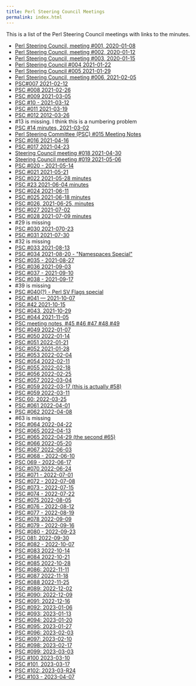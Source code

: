 ```yaml
---
title: Perl Steering Council Meetings
permalink: index.html
---
```


<!-- Google tag (gtag.js) -->
<script async src="https://www.googletagmanager.com/gtag/js?id=G-D7392FW29L"></script>
<script>
window.dataLayer = window.dataLayer || [];
function gtag(){dataLayer.push(arguments);}
gtag('js', new Date());

gtag('config', 'G-D7392FW29L');
</script>
  
This is a list of the Perl Steering Council meetings with links to the minutes.

* [Perl Steering Council, meeting #001, 2020-01-08](https://www.nntp.perl.org/group/perl.perl5.porters/2021/01/msg258761.html)
* [Perl Steering Council, meeting #002, 2020-01-12](https://www.nntp.perl.org/group/perl.perl5.porters/2021/01/msg258771.html)
* [Perl Steering Council, meeting #003, 2020-01-15](https://www.nntp.perl.org/group/perl.perl5.porters/2021/01/msg258817.html)
* [Perl Steering Council #004 2021-01-22](https://www.nntp.perl.org/group/perl.perl5.porters/2021/01/msg258932.html)
* [Perl Steering Council #005 2021-01-29](https://www.nntp.perl.org/group/perl.perl5.porters/2021/02/msg258952.html)
* [Perl Steering Council, meeting #006, 2021-02-05](https://www.nntp.perl.org/group/perl.perl5.porters/2021/02/msg259058.html)
* [PSC#007 2021-02-12](https://www.nntp.perl.org/group/perl.perl5.porters/2021/02/msg259107.html)
* [PSC #008 2021-02-26](https://www.nntp.perl.org/group/perl.perl5.porters/2021/03/msg259202.html)
* [PSC #009 2021-03-05](https://www.nntp.perl.org/group/perl.perl5.porters/2021/03/msg259251.html)
* [PSC #10 - 2021-03-12](https://www.nntp.perl.org/group/perl.perl5.porters/2021/03/msg259300.html)
* [PSC #011 2021-03-19](https://www.nntp.perl.org/group/perl.perl5.porters/2021/03/msg259405.html)
* [PSC #012 2012-03-26](https://www.nntp.perl.org/group/perl.perl5.porters/2021/03/msg259426.html)
* #13 is missing. I think this is a numbering problem
* [PSC #14 minutes, 2021-03-02](https://www.nntp.perl.org/group/perl.perl5.porters/2021/04/msg259700.html)
* [Perl Steering Committee (PSC) #015 Meeting Notes](https://www.nntp.perl.org/group/perl.perl5.porters/2021/04/msg259789.html)
* [PSC #016 2021-04-16](https://www.nntp.perl.org/group/perl.perl5.porters/2021/04/msg259929.html)
* [PSC #017 2021-04-23](https://www.nntp.perl.org/group/perl.perl5.porters/2021/04/msg259980.html)
* [Steering Council meeting #018 2021-04-30](https://www.nntp.perl.org/group/perl.perl5.porters/2021/05/msg260001.html)
* [Steering Council meeting #019 2021-05-06](https://www.nntp.perl.org/group/perl.perl5.porters/2021/05/msg260050.html)
* [PSC #020 - 2021-05-14](https://www.nntp.perl.org/group/perl.perl5.porters/2021/05/msg260061.html)
* [PSC #021 2021-05-21](https://www.nntp.perl.org/group/perl.perl5.porters/2021/05/msg260126.html)
* [PSC #022 2021-05-28 minutes](https://www.nntp.perl.org/group/perl.perl5.porters/2021/06/msg260333.html)
* [PSC #23 2021-06-04 minutes](https://www.nntp.perl.org/group/perl.perl5.porters/2021/06/msg260415.html)
* [PSC #024 2021-06-11](https://www.nntp.perl.org/group/perl.perl5.porters/2021/06/msg260419.html)
* [PSC #025 2021-06-18 minutes](https://www.nntp.perl.org/group/perl.perl5.porters/2021/06/msg260708.html)
* [PSC #026, 2021-06-25, minutes](https://www.nntp.perl.org/group/perl.perl5.porters/2021/07/msg260752.html)
* [PSC #027 2021-07-02](https://www.nntp.perl.org/group/perl.perl5.porters/2021/07/msg260858.html)
* [PSC #028 2021-07-09 minutes](https://www.nntp.perl.org/group/perl.perl5.porters/2021/07/msg260897.html)
* #29 is missing
* [PSC #030 2021-070-23](https://www.nntp.perl.org/group/perl.perl5.porters/2021/07/msg260933.html)
* [PSC #031 2021-07-30](https://www.nntp.perl.org/group/perl.perl5.porters/2021/07/msg261002.html)
* #32 is missing
* [PSC #033 2021-08-13](https://www.nntp.perl.org/group/perl.perl5.porters/2021/08/msg261300.html)
* [PSC #034 2021-08-20 - "Namespaces Special"](https://www.nntp.perl.org/group/perl.perl5.porters/2021/08/msg261409.html)
* [PSC #035 - 2021-08-27](https://www.nntp.perl.org/group/perl.perl5.porters/2021/10/msg261639.html)
* [PSC #036 2021-09-03](https://www.nntp.perl.org/group/perl.perl5.porters/2021/09/msg261485.html)
* [PSC #037 - 2021-09-10](https://www.nntp.perl.org/group/perl.perl5.porters/2021/09/msg261526.html)
* [PSC #038 - 2021-09-17](https://www.nntp.perl.org/group/perl.perl5.porters/2021/10/msg261644.html)
* #39 is missing
* [PSC #040(?) - Perl SV Flags special](https://www.nntp.perl.org/group/perl.perl5.porters/2021/10/msg261722.html)
* [PSC #041 — 2021-10-07](https://www.nntp.perl.org/group/perl.perl5.porters/2021/10/msg261700.html)
* [PSC #42 2021-10-15](https://www.nntp.perl.org/group/perl.perl5.porters/2021/10/msg261780.html)
* [PSC #043, 2021-10-29](https://www.nntp.perl.org/group/perl.perl5.porters/2021/11/msg261834.html)
* [PSC #044 2021-11-05](https://www.nntp.perl.org/group/perl.perl5.porters/2021/11/msg261836.html)
* [PSC meeting notes, #45 #46 #47 #48 #49](https://www.nntp.perl.org/group/perl.perl5.porters/2021/12/msg262282.html)
* [PSC #049 2022-01-07](https://www.nntp.perl.org/group/perl.perl5.porters/2022/01/msg262350.html)
* [PSC #050 2022-01-14](https://www.nntp.perl.org/group/perl.perl5.porters/2022/01/msg262479.html)
* [PSC #051 2022-01-21](https://www.nntp.perl.org/group/perl.perl5.porters/2022/01/msg262580.html)
* [PSC #052 2021-01-28](https://www.nntp.perl.org/group/perl.perl5.porters/2022/02/msg262656.html)
* [PSC #053 2022-02-04](https://www.nntp.perl.org/group/perl.perl5.porters/2022/02/msg262747.html)
* [PSC #054 2022-02-11](https://www.nntp.perl.org/group/perl.perl5.porters/2022/02/msg262856.html)
* [PSC #055 2022-02-18](https://www.nntp.perl.org/group/perl.perl5.porters/2022/02/msg262935.html)
* [PSC #056 2022-02-25](https://www.nntp.perl.org/group/perl.perl5.porters/2022/03/msg263189.html)
* [PSC #057 2022-03-04](https://www.nntp.perl.org/group/perl.perl5.porters/2022/03/msg263260.html)
* [PSC #059 2022-03-17 (this is actually #58)](https://www.nntp.perl.org/group/perl.perl5.porters/2022/03/msg263392.html)
* [PSC #059 2022-03-11](https://www.nntp.perl.org/group/perl.perl5.porters/2022/03/msg263374.html)
* [PSC 60: 2022-03-25](https://www.nntp.perl.org/group/perl.perl5.porters/2022/03/msg263417.html)
* [PSC #061 2022-04-01](https://www.nntp.perl.org/group/perl.perl5.porters/2022/04/msg263449.html)
* [PSC #062 2022-04-08](https://www.nntp.perl.org/group/perl.perl5.porters/2022/04/msg263561.html)
* #63 is missing
* [PSC #064 2022-04-22](https://www.nntp.perl.org/group/perl.perl5.porters/2022/04/msg263670.html)
* [PSC #065 2022-04-13](https://www.nntp.perl.org/group/perl.perl5.porters/2022/05/msg263725.html)
* [PSC #065 2022-04-29 (the second #65)](https://www.nntp.perl.org/group/perl.perl5.porters/2022/05/msg263696.html)
* [PSC #066 2022-05-20](https://www.nntp.perl.org/group/perl.perl5.porters/2022/05/msg263730.html)
* [PSC #067 2022-06-03](https://www.nntp.perl.org/group/perl.perl5.porters/2022/06/msg263937.html)
* [PSC #068 - 2022-06-10](https://www.nntp.perl.org/group/perl.perl5.porters/2022/06/msg263980.html)
* [PSC 069 - 2022-06-17](https://www.nntp.perl.org/group/perl.perl5.porters/2022/06/msg264046.html)
* [PSC #070 2022-06-24](https://www.nntp.perl.org/group/perl.perl5.porters/2022/06/msg264230.html)
* [PSC #071 - 2022-07-01](https://www.nntp.perl.org/group/perl.perl5.porters/2022/07/msg264336.html)
* [PSC #072 - 2022-07-08](https://www.nntp.perl.org/group/perl.perl5.porters/2022/07/msg264405.html)
* [PSC #073 - 2022-07-15](https://www.nntp.perl.org/group/perl.perl5.porters/2022/07/msg264406.html)
* [PSC #074 - 2022-07-22](https://www.nntp.perl.org/group/perl.perl5.porters/2022/07/msg264487.html)
* [PSC #075 2022-08-05](https://www.nntp.perl.org/group/perl.perl5.porters/2022/08/msg264583.html)
* [PSC #076 - 2022-08-12](https://www.nntp.perl.org/group/perl.perl5.porters/2022/08/msg264637.html)
* [PSC #077 - 2022-08-19](https://www.nntp.perl.org/group/perl.perl5.porters/2022/08/msg264679.html)
* [PSC #078 2022-09-09](https://www.nntp.perl.org/group/perl.perl5.porters/2022/09/msg264748.html)
* [PSC #079 - 2022-09-16](https://www.nntp.perl.org/group/perl.perl5.porters/2022/09/msg264830.html)
* [PSC #080 - 2022-09-23](https://www.nntp.perl.org/group/perl.perl5.porters/2022/10/msg264897.html)
* [PSC 081: 2022-09-30](https://www.nntp.perl.org/group/perl.perl5.porters/2022/10/msg264937.html)
* [PSC #082 - 2022-10-07](https://www.nntp.perl.org/group/perl.perl5.porters/2022/10/msg264938.html)
* [PSC #083 2022-10-14](https://www.nntp.perl.org/group/perl.perl5.porters/2022/10/msg265000.html)
* [PSC #084 2022-10-21](https://www.nntp.perl.org/group/perl.perl5.porters/2022/10/msg264961.html)
* [PSC #085 2022-10-28](https://www.nntp.perl.org/group/perl.perl5.porters/2022/10/msg264996.html)
* [PSC #086: 2022-11-11](https://www.nntp.perl.org/group/perl.perl5.porters/2022/11/msg265051.html)
* [PSC #087 2022-11-18](https://www.nntp.perl.org/group/perl.perl5.porters/2022/11/msg265075.html)
* [PSC #088 2022-11-25](https://www.nntp.perl.org/group/perl.perl5.porters/2022/11/msg265124.html)
* [PSC #089: 2022-12-02](https://www.nntp.perl.org/group/perl.perl5.porters/2022/12/msg265181.html)
* [PSC #090: 2022-12-09](https://www.nntp.perl.org/group/perl.perl5.porters/2022/12/msg265209.html)
* [PSC #091: 2022-12-16](https://www.nntp.perl.org/group/perl.perl5.porters/2022/12/msg265251.html)
* [PSC #092: 2023-01-06](https://www.nntp.perl.org/group/perl.perl5.porters/2023/01/msg265402.html)
* [PSC #093: 2023-01-13](https://www.nntp.perl.org/group/perl.perl5.porters/2023/01/msg265433.html)
* [PSC #094: 2023-01-20](https://www.nntp.perl.org/group/perl.perl5.porters/2023/01/msg265548.html)
* [PSC #095: 2023-01-27](https://www.nntp.perl.org/group/perl.perl5.porters/2023/01/msg265586.html)
* [PSC #096: 2023-02-03](https://www.nntp.perl.org/group/perl.perl5.porters/2023/02/msg265630.html)
* [PSC #097: 2023-02-10](https://www.nntp.perl.org/group/perl.perl5.porters/2023/02/msg265689.html)
* [PSC #098: 2023-02-17](https://www.nntp.perl.org/group/perl.perl5.porters/2023/02/msg265743.html)
* [PSC #099: 2023-03-03](https://www.nntp.perl.org/group/perl.perl5.porters/2023/03/msg265892.html)
* [PSC #100 2023-03-10](https://www.nntp.perl.org/group/perl.perl5.porters/2023/03/msg265972.html)
* [PSC #101, 2023-03-17](https://www.nntp.perl.org/group/perl.perl5.porters/2023/03/msg266036.html)
* [PSC #102: 2023-03-R24](https://www.nntp.perl.org/group/perl.perl5.porters/2023/03/msg266118.html)
* [PSC #103 - 2023-04-07](https://www.nntp.perl.org/group/perl.perl5.porters/2023/04/msg266152.html)
